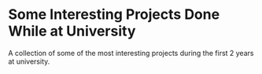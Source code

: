 # Some Interesting Projects Done While at University
A collection of some of the most interesting projects during the first 2 years at university.
